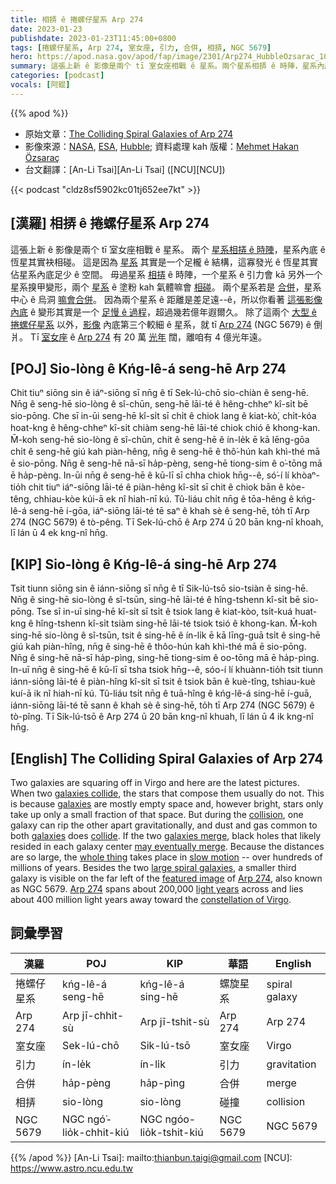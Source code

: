 ```yaml
---
title: 相挵 ê 捲螺仔星系 Arp 274
date: 2023-01-23
publishdate: 2023-01-23T11:45:00+0800
tags: [捲螺仔星系, Arp 274, 室女座, 引力, 合併, 相挵, NGC 5679]
hero: https://apod.nasa.gov/apod/fap/image/2301/Arp274_HubbleOzsarac_1080.jpg
summary: 這張上新 ê 影像是兩个 tī 室女座相戰 ê 星系。兩个星系相挵 ê 時陣，星系內底 ê 恆星其實袂相碰，這是因為星系其實是一个足櫳 ê 結構。
categories: [podcast]
vocals: [阿錕]
---
```


{{% apod %}}

- 原始文章：[The Colliding Spiral Galaxies of Arp 274](https://apod.nasa.gov/apod/ap230123.html)
- 影像來源：[NASA](https://www.nasa.gov/), [ESA](https://www.esa.int/), [Hubble](https://www.nasa.gov/mission_pages/hubble/main/index.html); 資料處理 kah 版權：[Mehmet Hakan Özsaraç](https://www.flickr.com/photos/mhozsarac/)
- 台文翻譯：[An-Li Tsai][An-Li Tsai] ([NCU][NCU])

{{< podcast "cldz8sf5902kc01tj652ee7kt" >}}

## [漢羅] 相挵 ê 捲螺仔星系 Arp 274
這張上新 ê 影像是兩个 tī 室女座相戰 ê 星系。
兩个 [星系相挵 ê 時陣][galaxies collide]，星系內底 ê 恆星其實袂相碰。
這是因為 [星系][galaxies 1] 其實是一个足櫳 ê 結構，這寡發光 ê 恆星其實佔星系內底足少 ê 空間。
毋過星系 [相挵][collision] ê 時陣，一个星系 ê 引力會 kā 另外一个星系搝甲變形，兩个 [星系][galaxies 2] ê 塗粉 kah 氣體嘛會 [相碰][collide]。
兩个星系若是 [合併][galaxies merge]，星系中心 ê 烏洞 [嘛會合併][may eventually merge]。
因為兩个星系 ê 距離是差足遠--ê，所以你看著 [這張影像內底][whole thing] ê 變形其實是一个 [足慢 ê 過程][slow motion]，超過幾若億年遐爾久。
除了這兩个 [大型 ê 捲螺仔星系][large spiral galaxies] 以外，[影像][featured image] 內底第三个較細 ê 星系，就 tī [Arp 274][Arp 274 1] (NGC 5679) ê 倒爿。
Tī [室女座][constellation of Virgo] ê [Arp 274][Arp 274 2] 有 20 萬 [光年][light years] 闊，離咱有 4 億光年遠。

## [POJ] Sio-lòng ê Kńg-lê-á seng-hē Arp 274
Chit tiuⁿ siōng sin ê iáⁿ-siōng sī nn̄g ê tī Sek-lú-chō sio-chiàn ê seng-hē.
Nn̄g ê seng-hē sio-lòng ê sî-chūn, seng-hē lāi-té ê hêng-chheⁿ kî-si̍t bē sio-pōng.
Che sī in-ūi seng-hē kî-si̍t sī chi̍t ê chiok lang ê kiat-kò͘, chi̍t-kóa hoat-kng ê hêng-chheⁿ kî-si̍t chiàm seng-hē lāi-té chiok chió ê khong-kan.
M̄-koh seng-hē sio-lòng ê sî-chūn, chit ê seng-hē ê ín-le̍k ē kā lēng-gōa chi̍t ê seng-hē giú kah piàn-hêng, nn̄g ê seng-hē ê thô͘-hún kah khì-thé mā ē sio-pōng.
Nn̄g ê seng-hē nā-sī ha̍p-pèng, seng-hē tiong-sim ê o͘-tōng mā ē ha̍p-pèng.
In-ūi nn̄g ê seng-hē ê kū-lī sī chha chiok hn̄g--ê, só͘-í lí khòaⁿ-tio̍h chit tiuⁿ iáⁿ-siōng lāi-té ê piàn-hêng kî-si̍t sī chit ê chiok bān ê kòe-têng, chhiau-kòe kúi-ā ek nî hiah-nī kú.
Tû-liáu chi̍t nn̄g ê tōa-hêng ê kńg-lê-á seng-hē í-gōa, iáⁿ-siōng lāi-té tē saⁿ ê khah sè ê seng-hē, to̍h tī Arp 274 (NGC 5679) ê tò-pêng.
Tī Sek-lú-chō ê Arp 274 ū 20 bān kng-nî khoah, lī lán ū 4 ek kng-nî hn̄g.

## [KIP] Sio-lòng ê Kńg-lê-á sing-hē Arp 274
Tsit tiunn siōng sin ê iánn-siōng sī nn̄g ê tī Sik-lú-tsō sio-tsiàn ê sing-hē.
Nn̄g ê sing-hē sio-lòng ê sî-tsūn, sing-hē lāi-té ê hîng-tshenn kî-si̍t bē sio-pōng.
Tse sī in-uī sing-hē kî-si̍t sī tsi̍t ê tsiok lang ê kiat-kòo, tsi̍t-kuá huat-kng ê hîng-tshenn kî-si̍t tsiàm sing-hē lāi-té tsiok tsió ê khong-kan.
M̄-koh sing-hē sio-lòng ê sî-tsūn, tsit ê sing-hē ê ín-li̍k ē kā līng-guā tsi̍t ê sing-hē giú kah piàn-hîng, nn̄g ê sing-hē ê thôo-hún kah khì-thé mā ē sio-pōng.
Nn̄g ê sing-hē nā-sī ha̍p-pìng, sing-hē tiong-sim ê oo-tōng mā ē ha̍p-pìng.
In-uī nn̄g ê sing-hē ê kū-lī sī tsha tsiok hn̄g--ê, sóo-í lí khuànn-tio̍h tsit tiunn iánn-siōng lāi-té ê piàn-hîng kî-si̍t sī tsit ê tsiok bān ê kuè-tîng, tshiau-kuè kuí-ā ik nî hiah-nī kú.
Tû-liáu tsi̍t nn̄g ê tuā-hîng ê kńg-lê-á sing-hē í-guā, iánn-siōng lāi-té tē sann ê khah sè ê sing-hē, to̍h tī Arp 274 (NGC 5679) ê tò-pîng.
Tī Sik-lú-tsō ê Arp 274 ū 20 bān kng-nî khuah, lī lán ū 4 ik kng-nî hn̄g.

## [English] The Colliding Spiral Galaxies of Arp 274
Two galaxies are squaring off in Virgo and here are the latest pictures.
When two [galaxies collide][galaxies collide], the stars that compose them usually do not.
This is because [galaxies][galaxies 1] are mostly empty space and, however bright, stars only take up only a small fraction of that space.
But during the [collision][collision], one galaxy can rip the other apart gravitationally, and dust and gas common to both [galaxies][galaxies 2] does [collide][collide].
If the two [galaxies merge][galaxies merge], black holes that likely resided in each galaxy center [may eventually merge][may eventually merge].
Because the distances are so large, the [whole thing][whole thing] takes place in [slow motion][slow motion] -- over hundreds of millions of years.
Besides the two [large spiral galaxies][large spiral galaxies], a smaller third galaxy is visible on the far left of the [featured image][featured image] of [Arp 274][Arp 274 1], also known as NGC 5679.
[Arp 274][Arp 274 2] spans about 200,000 [light years][light years] across and lies about 400 million light years away toward the [constellation of Virgo][constellation of Virgo].


## 詞彙學習

|漢羅|POJ|KIP|華語|English|
|-|-|-|-|-|
|捲螺仔星系|kńg-lê-á seng-hē|kńg-lê-á sing-hē|螺旋星系|spiral galaxy|
|Arp 274|Arp jī-chhit-sù|Arp jī-tshit-sù|Arp 274|Arp 274|
|室女座|Sek-lú-chō|Sik-lú-tsō|室女座|Virgo|
|引力|ín-le̍k|ín-li̍k|引力|gravitation|
|合併|ha̍p-pèng|ha̍p-pìng|合併|merge|
|相挵|sio-lòng|sio-lòng|碰撞|collision|
|NGC 5679|NGC ngó͘-lio̍k-chhit-kiú|NGC ngóo-lio̍k-tshit-kiú|NGC 5679|NGC 5679|

{{% /apod %}}
[An-Li Tsai]: mailto:thianbun.taigi@gmail.com
[NCU]: https://www.astro.ncu.edu.tw

[copyright]: https://apod.nasa.gov/apod/fap/lib/about_apod.html#srapply
[License]: https://creativecommons.org/licenses/by/2.0/

[galaxies collide]:https://apod.nasa.gov/apod/ap211004.html
[galaxies 1]:https://en.wikipedia.org/wiki/Galaxy
[collision]:https://en.wikipedia.org/wiki/Interacting_galaxy
[galaxies 2]:https://science.nasa.gov/astrophysics/focus-areas/what-are-galaxies
[collide]:https://apod.nasa.gov/apod/colliding_galaxies.html
[galaxies merge]:http://burro.astr.cwru.edu/models/models.html
[may eventually merge]:https://ui.adsabs.harvard.edu/abs/2005ApJ...622L..93M/abstract
[whole thing]:http://www.youtube.com/watch?v=lXy3B2K47Qg
[slow motion]:https://i.pinimg.com/originals/ac/21/cd/ac21cdb998ded047b5d7e0e2280e0d48.jpg
[large spiral galaxies]:https://apod.nasa.gov/apod/ap130825.html
[featured image]:https://www.flickr.com/photos/mhozsarac/52541931405/in/dateposted/
[Arp 274 1]:https://hubblesite.org/contents/media/images/2009/14/2523-Image.html
[Arp 274 2]:https://youtu.be/MX_nTpFFd4s
[light years]:https://chandra.harvard.edu/photo/cosmic_distance.html
[constellation of Virgo]:https://en.wikipedia.org/wiki/Virgo_(constellation)
